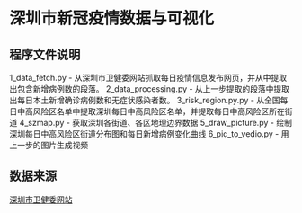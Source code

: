 # 深圳市新冠疫情数据与可视化

## 程序文件说明
1_data_fetch.py - 从深圳市卫健委网站抓取每日疫情信息发布网页，并从中提取出包含新增病例数的段落。
2_data_processing.py - 从上一步提取的段落中提取出每日本土新增确诊病例数和无症状感染者数。
3_risk_region.py.py - 从全国每日中高风险区名单中提取深圳每日中高风险区名单，并提取每日中高风险区所在街道
4_szmap.py - 获取深圳各街道、各区地理边界数据
5_draw_picture.py - 绘制深圳每日中高风险区街道分布图和每日新增病例变化曲线
6_pic_to_vedio.py - 用上一步的图片生成视频

## 数据来源
[深圳市卫健委网站](http://wjw.sz.gov.cn/) 
